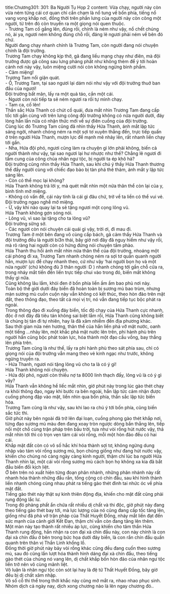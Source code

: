title:Chương301: 301: Ba Người Tụ Họp 2
content:
Vừa chạy, người này còn vừa ném từng cái cơ quan chỉ cần chạm là nổ tung về bốn phía, tiếng nổ vang vọng khắp nơi, đồng thời trên phần lưng của người này còn cõng một người, từ trên đó còn truyền ra một giọng nói quen thuộc.<br>- Trương Tam cố gắng lên, đúng rồi, chính là ném như vậy, nổ chết chúng nó, ài ya, ngươi ném không đúng chỗ rồi, đáng lẽ ngươi phải ném về bên đó chứ.<br>Người đang chạy nhanh chính là Trương Tam, còn người đang nói chuyện chính là đội trưởng.<br>Trương Tam chạy không kịp thở, gã đang liều mạng chạy như điên, mà đội trưởng được gã cõng sau lưng phảng phất như không thèm để ý tới hoàn cảnh nơi này vậy, luôn miệng cười nói còn không ngừng bình phẩm.<br>- Câm miệng!<br>Trương Tam nổi giận quát.<br>- Ồ, Trương Tam, tại sao ngươi lại dám nói như vậy với đội trưởng thuở ban đầu của ngươi!<br>Đội trưởng bất mãn, lấy ra một quả táo, cắn một cái.<br>- Ngươi còn nói tiếp ta sẽ ném ngươi ra rồi tự mình chạy.<br>- Tam ca, cố lên!<br>Thần sắc Hứa Thanh có chút cổ quái, đưa mắt nhìn Trương Tam đang cấp tốc tới gần cùng với trên lưng cõng đội trưởng không có nửa người dưới, đáy lòng hắn lần nữa có nhận thức mới về sự điên cuồng của đội trưởng.<br>Cùng lúc đó Trương Tam cũng đã nhìn thấy Hứa Thanh, ánh mắt lập tức sáng ngời, nhanh chóng ném ra một sợi tơ xuyên thẳng đến, trực tiếp quấn ở trên người Hứa Thanh, mượn lực để mạnh mẽ nhảy lên, rất nhanh liền chạy tới gần.<br>- Nha, Hứa đội phó, ngươi cũng làm ra chuyện gì lớn phải không, biến cả người thành như vậy, tại sao ngươi lại hư nhược như thế? Chẳng lẽ ngươi đi tẩm cung của công chúa nhân ngư tộc, bị người ta ép khô hả?<br>Đội trưởng cũng nhìn thấy Hứa Thanh, sau khi chú ý thấy Hứa Thanh thương thế đầy người cùng với chiếc đạo bào bị tàn phá thê thảm, ánh mắt y lập tức sáng lên.<br>- Còn có thể mọc lại không?<br>Hứa Thanh không trả lời y, mà quét mắt nhìn một nửa thân thể còn lại của y, bình tĩnh mở miệng.<br>- Không có vấn đề, cái này tính là cái gì đâu chứ, trở về ta liền có thể vui vẻ.<br>Đội trưởng ngạo nghễ mở miệng.<br>- Ừ, vậy khi nào quay lại ta sẽ tặng ngươi một cọng lông vũ.<br>Hứa Thanh không gợn sóng nói.<br>- Lông vũ, vì sao lại tặng cho ta lông vũ?<br>Đội trưởng sững sờ.<br>- Các ngươi còn nói chuyện cái quái gì vậy, trời ơi, đi mau đi.<br>Trương Tam ở một bên đang vô cùng cấp bách, gã cảm thấy Hứa Thanh và đội trưởng đều là người bi3n thái, bây giờ nơi đây đã nguy hiểm như vậy rồi, mà rõ ràng hai người còn có hứng đứng nói chuyện tầm phào.<br>Hứa Thanh thu hồi ánh mắt nhìn nửa thân thể của đội trưởng, nhoáng một cái phóng đi xa, Trương Tam nhanh chóng ném ra sợi tơ quấn quanh người hắn, mượn lực để chạy nhanh theo, cứ như vậy ‘hai người bọn họ và một nửa người’ (chứ không đủ 3 thân người :D ) nhanh chóng tới gần chỗ cửa ra, trong nháy mắt tiến đến liền trực tiếp chui vào trong đó, biến mất không thấy gì nữa.<br>Cũng không lâu lắm, khói đen ở bốn phía liền ầm ầm bao phủ nơi này.<br>Toàn bộ thế giới dưới đáy biển đã hoàn toàn bị sương mù bao trùm, nhưng màn sương mù cuồn cuộn này vẫn không có kết thúc, theo hòn đảo trên mặt đất, theo thông đạo, theo tất cả mọi vị trí, nó vẫn đang tiếp tục bộc phát ra ngoài.<br>Trong thông đạo đi xuống đáy biển, tốc độ chạy của Hứa Thanh cực nhanh, độc ở nơi đây đã tiêu tán không sai biệt lắm rồi, Hứa Thanh cũng không biết là chúng bị tản đi tự nhiên, hay là đã xâm nhiễm đến địa phương khác.<br>Sau thời gian nửa nén hương, thân thể của hắn liền phá vỡ mặt nước, oanh một tiếng …nhảy lên, một khắc phá mặt nước lên trên, phi hành phù trên người hắn cũng bộc phát toàn lực, hóa thành một đạo cầu vồng, bay thẳng lên phía trên.<br>Trương Tam cũng là như thế, lấy ra phi hành phù theo sát phía sau, chỉ có giọng nói của đội trưởng vẫn mang theo vẻ kinh ngạc như trước, không ngừng truyền ra.<br>- Hứa Thanh, ngươi nói tặng lông vũ cho ta là có ý gì!<br>Hứa Thanh không nói chuyện.<br>- Hứa đội phó, ngươi còn thiếu nợ ta 8000 linh thạch đấy, lông vũ là có ý gì vậy?<br>Hứa Thanh vẫn không hề liếc mắt nhìn, giờ phút này trong lúc gào thét chạy ra khỏi thông đạo, ngay khi bước ra bên ngoài, hắn lập tức cảm nhận được cuồng phong đập vào mặt, liền nhìn qua bốn phía, thần sắc lập tức biến hóa.<br>Trương Tam cũng là như vậy, sau khi lao ra chú ý tới bốn phía, cũng biến sắc tức thì.<br>Giờ phút này bên ngoài đã trở lên đại loạn, cuồng phong gào thét khắp nơi, từng đạo sương mù màu đen đang xoay tròn ngược dòng bắn thẳng lên, tiếp nối một chỗ cùng trận pháp trên bầu trời, tựa như vòi rồng hút nước vậy, thả mắt nhìn tới thì có trọn vẹn tám cái vòi rồng, mỗi một hòn đảo đều có hai cái.<br>Khắp mặt đất còn có vô số hắc khí hóa thành sợi tơ, không ngừng dung nhập vào tám vòi rồng sương mù, bọn chúng giống như đang hút nước vậy, khiến cho chúng nó càng ngày càng kinh người, thậm chí lúc ba người Hứa Thanh nhìn lại, một cái vòi rồng sương mù cách bọn họ không xa kia đã bắt đầu biến đổi kịch liệt.<br>Ở bên trên nó xuất hiện từng đoạn phân nhánh, những phân nhánh này rất nhanh hóa thành những đầu rắn, tổng cộng có chín đầu, sau khi hình thành liền nhanh chóng cùng nhau phát ra tiếng gào thét đinh tai nhức óc về phía mặt đất.<br>Tiếng gào thét này thật sự kinh thiên động địa, khiến cho mặt đất cũng phải rung động lắc lư.<br>Trong đó phảng phất ẩn chứa rất nhiều dị chất và thi độc, giờ phút này đang theo tiếng gào thét bay tới, mà lực lượng của nó cũng đang cấp tốc tăng lên, giống như đã phá vỡ trận pháp của Thất Huyết Đồng, nháy mắt liền đạt đến sức mạnh của cảnh giới Kết Đan, thậm chí vẫn còn đang tăng lên thêm.<br>Một màn này tạo thành rất nhiều áp lực, cũng khiến cho tâm thần Hứa Thanh rung động, hắn nhận ra con đại xà chín đầu này, con này chính là con đại xà chín đầu ở bên trong bức họa dưới đáy biển, là con rắn chín đầu quấn quanh trên thân vị Thần Linh khổng lồ.<br>Đồng thời giờ phút này bảy vòi rồng khác cũng đều đang cuốn theo sương mù, sau đó cũng lần lượt hóa thành hình dáng đại xà chín đầu, theo tiếng gào thét của chúng nó vang lên, dị chất khắp bốn hòn đảo của nhân ngư tộc liền trở nên vô cùng mãnh liệt.<br>Vô luận là nhân ngư tộc còn sót lại hay là đệ tử Thất Huyết Đồng, bây giờ đều bị dị chất xâm nhập.<br>Vô số cỗ thi thể trong thời khắc này cũng mở mắt ra, nhao nhao phục sinh.  Nhóm dịch cả ngày nay, dịch xong chương nào là lên ngay chương đó..<br>